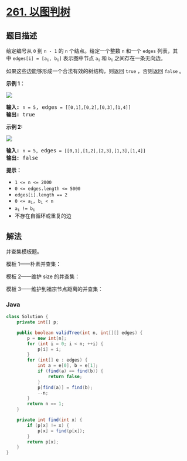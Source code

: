 # [261. 以图判树](https://leetcode.cn/problems/graph-valid-tree)

## 题目描述

<p>给定编号从 <code>0</code> 到 <code>n - 1</code>&nbsp;的&nbsp;<code>n</code> 个结点。给定一个整数&nbsp;<code>n</code>&nbsp;和一个&nbsp;<code>edges</code>&nbsp;列表，其中&nbsp;<code>edges[i] = [a<sub>i</sub>, b<sub>i</sub>]</code>&nbsp;表示图中节点&nbsp;<code>a<sub>i</sub></code>&nbsp;和&nbsp;<code>b<sub>i</sub></code>&nbsp;之间存在一条无向边。</p>

<p>如果这些边能够形成一个合法有效的树结构，则返回 <code>true</code> ，否则返回 <code>false</code> 。</p>

<p><strong>示例 1：</strong></p>

<p><img src="https://fastly.jsdelivr.net/gh/doocs/leetcode@main/solution/0200-0299/0261.Graph%20Valid%20Tree/images/tree1-graph.jpg" /></p>

<pre>
<strong>输入:</strong> <code>n = 5</code>, edges<code> = [[0,1],[0,2],[0,3],[1,4]]</code>
<strong>输出:</strong> true</pre>

<p><strong>示例 2:</strong></p>

<p><img src="https://fastly.jsdelivr.net/gh/doocs/leetcode@main/solution/0200-0299/0261.Graph%20Valid%20Tree/images/tree2-graph.jpg" /></p>

<pre>
<strong>输入:</strong> <code>n = 5, </code>edges<code> = [[0,1],[1,2],[2,3],[1,3],[1,4]]</code>
<strong>输出:</strong> false</pre>

<p><strong>提示：</strong></p>

<ul>
	<li><code>1 &lt;= n &lt;= 2000</code></li>
	<li><code>0 &lt;= edges.length &lt;= 5000</code></li>
	<li><code>edges[i].length == 2</code></li>
	<li><code>0 &lt;= a<sub>i</sub>, b<sub>i</sub>&nbsp;&lt; n</code></li>
	<li><code>a<sub>i</sub>&nbsp;!= b<sub>i</sub></code></li>
	<li>不存在自循环或重复的边</li>
</ul>

## 解法

并查集模板题。

模板 1——朴素并查集：

模板 2——维护 size 的并查集：

模板 3——维护到祖宗节点距离的并查集：

### **Java**

```java
class Solution {
    private int[] p;

    public boolean validTree(int n, int[][] edges) {
        p = new int[n];
        for (int i = 0; i < n; ++i) {
            p[i] = i;
        }
        for (int[] e : edges) {
            int a = e[0], b = e[1];
            if (find(a) == find(b)) {
                return false;
            }
            p[find(a)] = find(b);
            --n;
        }
        return n == 1;
    }

    private int find(int x) {
        if (p[x] != x) {
            p[x] = find(p[x]);
        }
        return p[x];
    }
}
```
